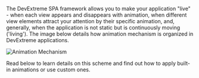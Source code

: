 The DevExtreme SPA framework allows you to make your application "live" - when each view appears and disappears with animation, when different view elements attract your attention by their specific animation, and, generally, when the application is not static but is continuously moving ('living'). The image below details how animation mechanism is organized in DevExtreme applications.

<img style="margin:0px auto;display:block" src="/Content/images/doc/16_2/PhoneJS/Animation.png" alt="Animation Mechanism" usemap="#animationStructure" />
<map name="animationStructure">
<area  alt="HtmlApplication Object" title="HtmlApplication object" href="/Documentation/16_2/ApiReference/SPA_Framework/#HtmlApplication" shape="rect" coords="90,53,268,132" style="outline:none;" target="_self"     />
<area  alt="AnimationSet Option" title="AnimationSet option" href="/Documentation/16_2/ApiReference/SPA_Framework/HtmlApplication/Configuration/#animationSet" shape="rect" coords="290,96,440,121" style="outline:none;" target="_self"     />
<area  alt="Animation Sets" title="animationSets" href="/Documentation/16_2/Guide/SPA_Framework/Animation/#Animation_Sets" shape="rect" coords="470,24,680,165" style="outline:none;" target="_self"     />
<area  alt="Animation Presests" title="animationPresets" href="/Documentation/16_2/Guide/SPA_Framework/Animation/#Animation_Presets" shape="rect" coords="472,286,679,364" style="outline:none;" target="_self"     />
<area  alt="Transition Executor" title="TransitionExecutor" href="/Documentation/16_2/ApiReference/Common/utils/TransitionExecutor/" shape="rect" coords="91,288,267,363" style="outline:none;" target="_self"     />
<area  alt="fx" title="fx" href="/Documentation/16_2/ApiReference/Common/utils/fx/" shape="rect" coords="90,431,266,506" style="outline:none;" target="_self"     />
<area shape="rect" coords="713,537,715,539" alt="Image Map" style="outline:none;" />
</map>

Read below to learn details on this scheme and find out how to apply built-in animations or use custom ones.